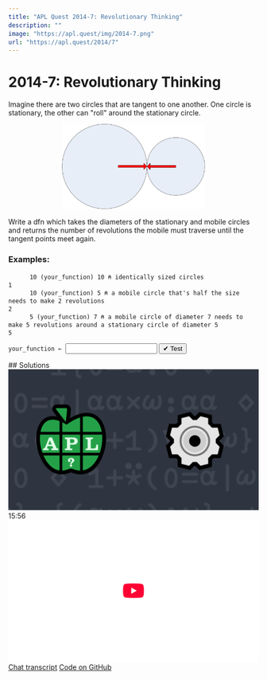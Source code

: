 ```yaml
---
title: "APL Quest 2014-7: Revolutionary Thinking"
description: ""
image: "https://apl.quest/img/2014-7.png"
url: "https://apl.quest/2014/7"
---
```


# <span class=s>2014-</span>7: Revolutionary Thinking

Imagine there are two circles that are tangent to one another. One circle is stationary, the other can "roll"
around the stationary circle.


<div align="center">
<img src="../../img/2014 circles image.PNG" style="width:30vw" class="fi">
</div>


Write a dfn which takes the diameters of the stationary and mobile circles and returns the number of
revolutions the mobile must traverse until the tangent points meet again.

### Examples:

```APL
      10 (your_function) 10 ⍝ identically sized circles
1
      10 (your_function) 5 ⍝ a mobile circle that's half the size needs to make 2 revolutions
2
      5 (your_function) 7 ⍝ a mobile circle of diameter 7 needs to make 5 revolutions around a stationary circle of diameter 5
5
```
<div class="pdiv">
  <code onclick="p_Input.focus()">your_function ← </code><input id="p_Input" autocomplete="off" spellcheck="false" oninput="this.parentElement.querySelector`button`.disabled=false;localStorage.setItem(window.location.pathname,this.value)" onkeypress="subm(event)">
  <button onclick="alert$.next`Testing…`;submitSolution`p`" class="md-button md-button--primary">&#x2714; Test</button>
</div>
<p id="p_Output"></p>
## Solutions
<div onclick="play(this)" title="Video on YouTube" class="yt">
<img class="md-header--shadow" alt="Video Thumbnail" src="../../img/2014-7.png">
<time>15:56</time>
<img alt="YouTube" src="../../img/yt-big.png">
</div>
<a href="https://chat.stackexchange.com/transcript/52405?m=61231677#61231677" target="_blank" class="md-button md-button--primary">Chat transcript</a>
<a href="https://github.com/abrudz/apl_quest/blob/main/2014/7.apl" target="_blank" class="md-button md-button--primary right">Code on GitHub</a>

<script>
    testCases={"a":[["10","10"],["10","5"],["5","10"],["5","7"]],"b":[["0","1"],["?10","?10"],["15","18"],["10+?10","10+?10"]],"f":"{(⍺∧⍵)÷⍵}"}
    p_Input.value=localStorage.getItem(window.location.pathname)
    play=e=>e.outerHTML=`<iframe class="md-header--shadow" src="https://www.youtube.com/embed/aiEOXOy56iw?list=PLYKQVqyrAEj9wDIUyLDGtDAFTKY38BUMN&autoplay=1" title="<span class=s>2014-</span>7: Revolutionary Thinking (APL Quest 2014-7)" frameborder="0" allow="accelerometer; autoplay; clipboard-write; encrypted-media; gyroscope; picture-in-picture; web-share" referrerpolicy="strict-origin-when-cross-origin" allowfullscreen></iframe>`
</script>
